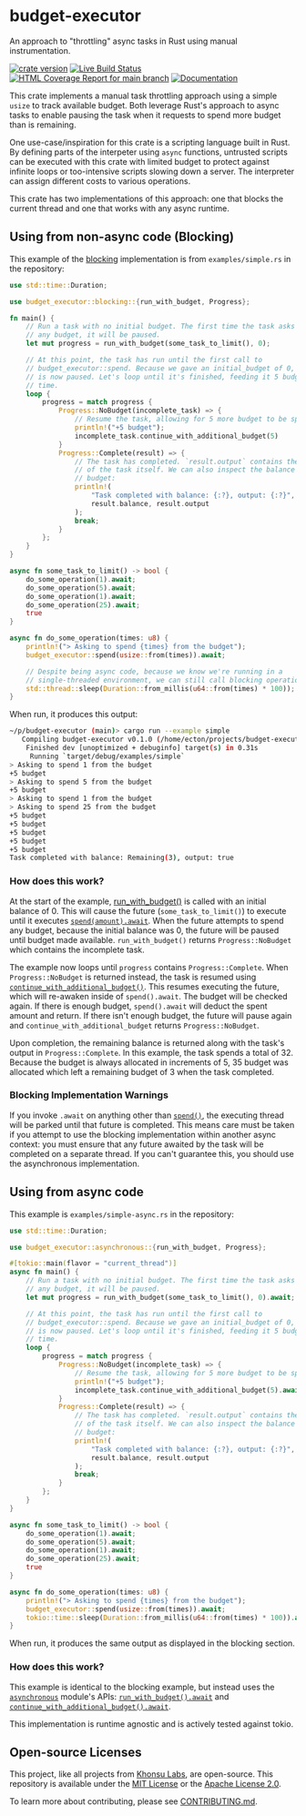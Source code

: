 # budget-executor

An approach to "throttling" async tasks in Rust using manual instrumentation.

[![crate version](https://img.shields.io/crates/v/budget-executor.svg)](https://crates.io/crates/budget-executor)
[![Live Build Status](https://img.shields.io/github/workflow/status/khonsulabs/budget-executor/Tests/main)](https://github.com/khonsulabs/budget-executor/actions?query=workflow:Tests)
[![HTML Coverage Report for `main` branch](https://khonsulabs.github.io/budget-executor/coverage/badge.svg)](https://khonsulabs.github.io/budget-executor/coverage/)
[![Documentation](https://img.shields.io/badge/docs-main-informational)](https://khonsulabs.github.io/budget-executor/main/budget_executor)

This crate implements a manual task throttling approach using a simple `usize` to
track available budget. Both leverage Rust's approach to async tasks to enable
pausing the task when it requests to spend more budget than is remaining.

One use-case/inspiration for this crate is a scripting language built in Rust.
By defining parts of the interpeter using `async` functions, untrusted scripts
can be executed with this crate with limited budget to protect against infinite
loops or too-intensive scripts slowing down a server. The interpreter can assign
different costs to various operations.

This crate has two implementations of this approach: one that blocks the current
thread and one that works with any async runtime.

## Using from non-async code (Blocking)

This example of the [blocking](https://khonsulabs.github.io/budget-executor/main/budget_executor/blocking/index.html) implementation is from
`examples/simple.rs` in the repository:

```rust
use std::time::Duration;

use budget_executor::blocking::{run_with_budget, Progress};

fn main() {
    // Run a task with no initial budget. The first time the task asks to spend
    // any budget, it will be paused.
    let mut progress = run_with_budget(some_task_to_limit(), 0);

    // At this point, the task has run until the first call to
    // budget_executor::spend. Because we gave an initial_budget of 0, the future
    // is now paused. Let's loop until it's finished, feeding it 5 budget at a
    // time.
    loop {
        progress = match progress {
            Progress::NoBudget(incomplete_task) => {
                // Resume the task, allowing for 5 more budget to be spent.
                println!("+5 budget");
                incomplete_task.continue_with_additional_budget(5)
            }
            Progress::Complete(result) => {
                // The task has completed. `result.output` contains the output
                // of the task itself. We can also inspect the balance of the
                // budget:
                println!(
                    "Task completed with balance: {:?}, output: {:?}",
                    result.balance, result.output
                );
                break;
            }
        };
    }
}

async fn some_task_to_limit() -> bool {
    do_some_operation(1).await;
    do_some_operation(5).await;
    do_some_operation(1).await;
    do_some_operation(25).await;
    true
}

async fn do_some_operation(times: u8) {
    println!("> Asking to spend {times} from the budget");
    budget_executor::spend(usize::from(times)).await;

    // Despite being async code, because we know we're running in a
    // single-threaded environment, we can still call blocking operations.
    std::thread::sleep(Duration::from_millis(u64::from(times) * 100));
}

```

When run, it produces this output:

```sh
~/p/budget-executor (main)> cargo run --example simple
   Compiling budget-executor v0.1.0 (/home/ecton/projects/budget-executor)
    Finished dev [unoptimized + debuginfo] target(s) in 0.31s
     Running `target/debug/examples/simple`
> Asking to spend 1 from the budget
+5 budget
> Asking to spend 5 from the budget
+5 budget
> Asking to spend 1 from the budget
> Asking to spend 25 from the budget
+5 budget
+5 budget
+5 budget
+5 budget
+5 budget
Task completed with balance: Remaining(3), output: true
```

### How does this work?

At the start of the example, [run_with_budget()](https://khonsulabs.github.io/budget-executor/main/budget_executor/blocking/fn.run_with_budget.html) is called with
an initial balance of 0. This will cause the future (`some_task_to_limit()`) to
execute until it executes [`spend(amount).await`](https://khonsulabs.github.io/budget-executor/main/budget_executor/fn.spend.html). When the future
attempts to spend any budget, because the initial balance was 0, the future will
be paused until budget made available. `run_with_budget()` returns
`Progress::NoBudget` which contains the incomplete task.

The example now loops until `progress` contains `Progress::Complete`. When
`Progress::NoBudget` is returned instead, the task is resumed using
[`continue_with_additional_budget()`](https://khonsulabs.github.io/budget-executor/main/budget_executor/blocking/struct.IncompleteFuture.html#method.continue_with_additional_budget). This resumes
executing the future, which will re-awaken inside of `spend().await`. The budget
will be checked again. If there is enough budget, `spend().await` will deduct
the spent amount and return. If there isn't enough budget, the future will pause again and `continue_with_additional_budget` returns `Progress::NoBudget`.

Upon completion, the remaining balance is returned along with the task's output
in `Progress::Complete`. In this example, the task spends a total of 32. Because
the budget is always allocated in increments of 5, 35 budget was allocated which
left a remaining budget of 3 when the task completed.

### Blocking Implementation Warnings

If you invoke `.await` on anything other than [`spend()`](https://khonsulabs.github.io/budget-executor/main/budget_executor/fn.spend.html), the
executing thread will be parked until that future is completed. This means care
must be taken if you attempt to use the blocking implementation within another
async context: you must ensure that any future awaited by the task will be
completed on a separate thread. If you can't guarantee this, you should use the
asynchronous implementation.

## Using from async code

This example is `examples/simple-async.rs` in the repository:

```rust
use std::time::Duration;

use budget_executor::asynchronous::{run_with_budget, Progress};

#[tokio::main(flavor = "current_thread")]
async fn main() {
    // Run a task with no initial budget. The first time the task asks to spend
    // any budget, it will be paused.
    let mut progress = run_with_budget(some_task_to_limit(), 0).await;

    // At this point, the task has run until the first call to
    // budget_executor::spend. Because we gave an initial_budget of 0, the future
    // is now paused. Let's loop until it's finished, feeding it 5 budget at a
    // time.
    loop {
        progress = match progress {
            Progress::NoBudget(incomplete_task) => {
                // Resume the task, allowing for 5 more budget to be spent.
                println!("+5 budget");
                incomplete_task.continue_with_additional_budget(5).await
            }
            Progress::Complete(result) => {
                // The task has completed. `result.output` contains the output
                // of the task itself. We can also inspect the balance of the
                // budget:
                println!(
                    "Task completed with balance: {:?}, output: {:?}",
                    result.balance, result.output
                );
                break;
            }
        };
    }
}

async fn some_task_to_limit() -> bool {
    do_some_operation(1).await;
    do_some_operation(5).await;
    do_some_operation(1).await;
    do_some_operation(25).await;
    true
}

async fn do_some_operation(times: u8) {
    println!("> Asking to spend {times} from the budget");
    budget_executor::spend(usize::from(times)).await;
    tokio::time::sleep(Duration::from_millis(u64::from(times) * 100)).await;
}

```

When run, it produces the same output as displayed in the blocking section.

### How does this work?

This example is identical to the blocking example, but instead uses the
[`asynchronous`](https://khonsulabs.github.io/budget-executor/main/budget_executor/asynchronous/index.html) module's APIs: [`run_with_budget().await`](https://khonsulabs.github.io/budget-executor/main/budget_executor/asynchronous/fn.run_with_budget.html)
and [`continue_with_additional_budget().await`](https://khonsulabs.github.io/budget-executor/main/budget_executor/asynchronous/struct.IncompleteFuture.html#method.continue_with_additional_budget).

This implementation is runtime agnostic and is actively tested against tokio.

## Open-source Licenses

This project, like all projects from [Khonsu Labs](https://khonsulabs.com/), are
open-source. This repository is available under the [MIT License](./LICENSE-MIT)
or the [Apache License 2.0](./LICENSE-APACHE).

To learn more about contributing, please see [CONTRIBUTING.md](./CONTRIBUTING.md).

